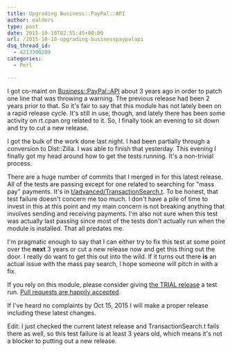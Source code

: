 ```yaml
---
title: Upgrading Business::PayPal::API
author: oalders
type: post
date: 2015-10-10T02:55:45+00:00
url: /2015-10-10-upgrading-businesspaypalapi
dsq_thread_id:
  - 4213300209
categories:
  - Perl

---
```

I got co-maint on [Business::PayPal::API][1] about 3 years ago in order to patch one line that was throwing a warning. The previous release had been 2 years prior to that. So it's fair to say that this module has not lately been on a rapid release cycle. It's still in use, though, and lately there has been some activity on rt.cpan.org related to it. So, I finally took an evening to sit down and try to cut a new release.

I got the bulk of the work done last night. I had been partially through a conversion to Dist::Zilla. I was able to finish that yesterday. This evening I finally got my head around how to get the tests running. It's a non-trivial process. 

There are a huge number of commits that I merged in for this latest release. All of the tests are passing except for one related to searching for "mass pay" payments. It's in [t/advanced/TransactionSearch.t](https://github.com/oalders/business-paypal-api/blob/master/t/advanced/TransactionSearch.t#L20). To be honest, that test failure doesn't concern me too much. I don't have a pile of time to invest in this at this point and my main concern is not breaking anything that involves sending and receiving payments. I'm also not sure when this test was actually last passing since most of the tests don't actually run when the module is installed. That all predates me.

I'm pragmatic enough to say that I can either try to fix this test at some point over the **next** 3 years or cut a new release now and get this thing out the door. I really do want to get this out into the wild. If it turns out there **is** an actual issue with the mass pay search, I hope someone will pitch in with a fix.

If you rely on this module, please consider giving [the TRIAL release](https://metacpan.org/release/OALDERS/Business-PayPal-API-0.71_02-TRIAL) a test run. [Pull requests are happily accepted](https://github.com/oalders/business-paypal-api).

If I've heard no complaints by Oct 15, 2015 I will make a proper release including these latest changes.

Edit: I just checked the current latest release and TransactionSearch.t fails there as well, so this test failure is at least 3 years old, which means it's not a blocker to putting out a new release.

 [1]: https://metacpan.org/pod/Business::PayPal::API
